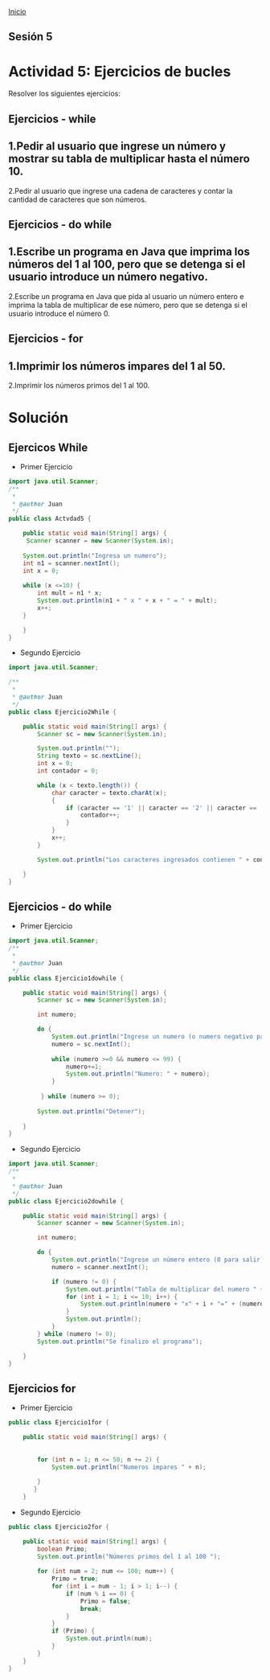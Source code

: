 <!-- No borrar o modificar -->
[Inicio](./index.md)

## Sesión 5 


<!-- Su documentación aquí -->

# Actividad 5: Ejercicios de bucles

Resolver los siguientes ejercicios:

## Ejercicios - while
1.Pedir al usuario que ingrese un número y mostrar su tabla de multiplicar hasta el número 10.
---
2.Pedir al usuario que ingrese una cadena de caracteres y contar la cantidad de caracteres que son números.

## Ejercicios - do while
1.Escribe un programa en Java que imprima los números del 1 al 100, pero que se detenga si el usuario introduce un número negativo.
---
2.Escribe un programa en Java que pida al usuario un número entero e imprima la tabla de multiplicar de ese número, pero que se detenga si el usuario introduce el número 0.

## Ejercicios - for
1.Imprimir los números impares del 1 al 50.
---
2.Imprimir los números primos del 1 al 100.

# Solución

## Ejercicos While 
* Primer Ejercicio

```java
import java.util.Scanner;
/**
 *
 * @author Juan
 */
public class Actvdad5 {

    public static void main(String[] args) {
     Scanner scanner = new Scanner(System.in);
        
    System.out.println("Ingresa un numero");
    int n1 = scanner.nextInt();
    int x = 0;
    
    while (x <=10) {
        int mult = n1 * x;
        System.out.println(n1 + " x " + x + " = " + mult);
        x++;
    }

    }
}
```
* Segundo Ejercicio

```java 
import java.util.Scanner;

/**
 *
 * @author Juan
 */
public class Ejercicio2While {

    public static void main(String[] args) {
        Scanner sc = new Scanner(System.in);

        System.out.println("");
        String texto = sc.nextLine();
        int x = 0;
        int contador = 0;

        while (x < texto.length()) {
            char caracter = texto.charAt(x);
            {
                if (caracter == '1' || caracter == '2' || caracter == '3' || caracter == '4' || caracter == '5' || caracter == '6' || caracter == '7' || caracter == '8' || caracter == '9' || caracter == '0') {
                    contador++;
                }
            }
            x++;
        }

        System.out.println("Los caracteres ingresados contienen " + contador + " números");

    }
}

```

## Ejercicios - do while

* Primer Ejercicio

```java 
import java.util.Scanner;
/**
 *
 * @author Juan
 */
public class Ejercicio1dowhile {

    public static void main(String[] args) {
        Scanner sc = new Scanner(System.in);

        int numero;

        do {
            System.out.println("Ingrese un numero (o numero negativo para detener): ");
            numero = sc.nextInt(); 
            
            while (numero >=0 && numero <= 99) {
                numero+=1;
                System.out.println("Numero: " + numero);
            }
            
         } while (numero >= 0);
        
        System.out.println("Detener");
      
    }
}
```

* Segundo Ejercicio

```java
import java.util.Scanner;
/**
 *
 * @author Juan
 */
public class Ejercicio2dowhile {

    public static void main(String[] args) {
        Scanner scanner = new Scanner(System.in);

        int numero;

        do {
            System.out.println("Ingrese un número entero (0 para salir): ");
            numero = scanner.nextInt();

            if (numero != 0) {
                System.out.println("Tabla de multiplicar del numero " + numero + ":");
                for (int i = 1; i <= 10; i++) {
                    System.out.println(numero + "x" + i + "=" + (numero * i));
                }
                System.out.println();
            }
        } while (numero != 0);
        System.out.println("Se finalizo el programa");

    }
}
```

## Ejercicios for

* Primer Ejercicio 

```java 
public class Ejercicio1for {

    public static void main(String[] args) {
       
 
        for (int n = 1; n <= 50; n += 2) {
            System.out.println("Numeros impares " + n);
            
        }
       }
    }
```

* Segundo Ejercicio

```java
public class Ejercicio2for {

    public static void main(String[] args) {
        boolean Primo;
        System.out.println("Números primos del 1 al 100 ");
        
        for (int num = 2; num <= 100; num++) {
            Primo = true;
            for (int i = num - 1; i > 1; i--) {
                if (num % i == 0) {
                    Primo = false;
                    break;
                }
            }
            if (Primo) {
                System.out.println(num);
            }
        }
    }
}
```




